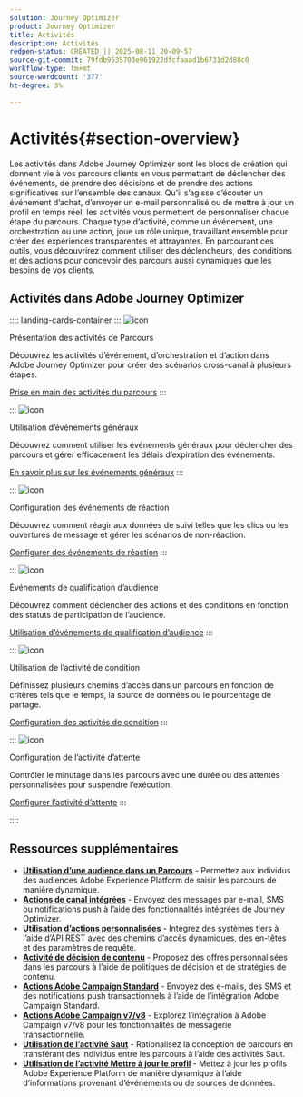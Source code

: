 ```yaml
---
solution: Journey Optimizer
product: Journey Optimizer
title: Activités
description: Activités
redpen-status: CREATED_||_2025-08-11_20-09-57
source-git-commit: 79fdb9535703e961922dfcfaaad1b6731d2d88c0
workflow-type: tm+mt
source-wordcount: '377'
ht-degree: 3%

---
```



# Activités{#section-overview}

Les activités dans Adobe Journey Optimizer sont les blocs de création qui donnent vie à vos parcours clients en vous permettant de déclencher des événements, de prendre des décisions et de prendre des actions significatives sur l’ensemble des canaux. Qu’il s’agisse d’écouter un événement d’achat, d’envoyer un e-mail personnalisé ou de mettre à jour un profil en temps réel, les activités vous permettent de personnaliser chaque étape du parcours. Chaque type d’activité, comme un événement, une orchestration ou une action, joue un rôle unique, travaillant ensemble pour créer des expériences transparentes et attrayantes. En parcourant ces outils, vous découvrirez comment utiliser des déclencheurs, des conditions et des actions pour concevoir des parcours aussi dynamiques que les besoins de vos clients.

## Activités dans Adobe Journey Optimizer

:::: landing-cards-container
:::
![icon](https://cdn.experienceleague.adobe.com/icons/book.svg)

Présentation des activités de Parcours

Découvrez les activités d’événement, d’orchestration et d’action dans Adobe Journey Optimizer pour créer des scénarios cross-canal à plusieurs étapes.

[Prise en main des activités du parcours](../using/building-journeys/about-journey-activities.md)
:::

:::
![icon](https://cdn.experienceleague.adobe.com/icons/circle-play.svg)

Utilisation d’événements généraux

Découvrez comment utiliser les événements généraux pour déclencher des parcours et gérer efficacement les délais d’expiration des événements.

[En savoir plus sur les événements généraux](../using/building-journeys/general-events.md)
:::

:::
![icon](https://cdn.experienceleague.adobe.com/icons/list-check.svg)

Configuration des événements de réaction

Découvrez comment réagir aux données de suivi telles que les clics ou les ouvertures de message et gérer les scénarios de non-réaction.

[Configurer des événements de réaction](../using/building-journeys/reaction-events.md)
:::

:::
![icon](https://cdn.experienceleague.adobe.com/icons/bullseye.svg)

Événements de qualification d’audience

Découvrez comment déclencher des actions et des conditions en fonction des statuts de participation de l’audience.

[Utilisation d’événements de qualification d’audience](../using/building-journeys/audience-qualification-events.md)
:::

:::
![icon](https://cdn.experienceleague.adobe.com/icons/gear.svg)

Utilisation de l’activité de condition

Définissez plusieurs chemins d’accès dans un parcours en fonction de critères tels que le temps, la source de données ou le pourcentage de partage.

[Configuration des activités de condition](../using/building-journeys/condition-activity.md)
:::

:::
![icon](https://cdn.experienceleague.adobe.com/icons/clock.svg)

Configuration de l’activité d’attente

Contrôler le minutage dans les parcours avec une durée ou des attentes personnalisées pour suspendre l’exécution.

[Configurer l’activité d’attente](../using/building-journeys/wait-activity.md)
:::

::::


## Ressources supplémentaires

- **[Utilisation d’une audience dans un Parcours](../using/building-journeys/read-audience.md)** - Permettez aux individus des audiences Adobe Experience Platform de saisir les parcours de manière dynamique.
- **[Actions de canal intégrées](../using/building-journeys/journeys-message.md)** - Envoyez des messages par e-mail, SMS ou notifications push à l’aide des fonctionnalités intégrées de Journey Optimizer.
- **[Utilisation d’actions personnalisées](../using/building-journeys/using-custom-actions.md)** - Intégrez des systèmes tiers à l’aide d’API REST avec des chemins d’accès dynamiques, des en-têtes et des paramètres de requête.
- **[Activité de décision de contenu](../using/building-journeys/content-decision.md)** - Proposez des offres personnalisées dans les parcours à l’aide de politiques de décision et de stratégies de contenu.
- **[Actions Adobe Campaign Standard](../using/building-journeys/using-adobe-campaign-standard.md)** - Envoyez des e-mails, des SMS et des notifications push transactionnels à l’aide de l’intégration Adobe Campaign Standard.
- **[Actions Adobe Campaign v7/v8](../using/building-journeys/using-adobe-campaign-v7-v8.md)** - Explorez l’intégration à Adobe Campaign v7/v8 pour les fonctionnalités de messagerie transactionnelle.
- **[Utilisation de l’activité Saut](../using/building-journeys/jump.md)** - Rationalisez la conception de parcours en transférant des individus entre les parcours à l’aide des activités Saut.
- **[Utilisation de l’activité Mettre à jour le profil](../using/building-journeys/update-profiles.md)** - Mettez à jour les profils Adobe Experience Platform de manière dynamique à l’aide d’informations provenant d’événements ou de sources de données.
